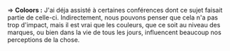 ⇒ **Coloors :** J'ai déja assisté à certaines conférences dont ce sujet faisait partie de celle-ci. Indirectement, nous pouvons penser que cela n'a pas trop d'impact, mais il est vrai que les couleurs, que ce soit au niveau des marques, ou bien dans la vie de tous les jours, influencent beaucoup nos perceptions de la chose.
